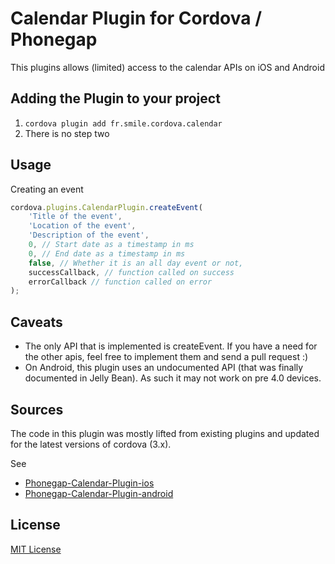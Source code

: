 # Calendar Plugin for Cordova / Phonegap #
This plugins allows (limited) access to the calendar APIs on iOS and Android


## Adding the Plugin to your project ##

1. `cordova plugin add fr.smile.cordova.calendar`
2. There is no step two

## Usage ##

Creating an event

```js
cordova.plugins.CalendarPlugin.createEvent(
    'Title of the event',
    'Location of the event',
    'Description of the event',
    0, // Start date as a timestamp in ms
    0, // End date as a timestamp in ms
    false, // Whether it is an all day event or not,
    successCallback, // function called on success
    errorCallback // function called on error
);
```

## Caveats ##

* The only API that is implemented is createEvent.  If you have a need for the other apis, feel free to implement them and send a pull request :) 
* On Android, this plugin uses an undocumented API (that was finally documented in Jelly Bean).  As such it may not work on pre 4.0 devices.

## Sources ##

The code in this plugin was mostly lifted from existing plugins and updated for the latest versions of cordova (3.x).

See
 
* [Phonegap-Calendar-Plugin-ios](https://github.com/felixactv8/Phonegap-Calendar-Plugin-ios)
* [Phonegap-Calendar-Plugin-android](https://github.com/tenforwardconsulting/Phonegap-Calendar-Plugin-android)

## License

[MIT License](http://en.wikipedia.org/wiki/MIT_License)
